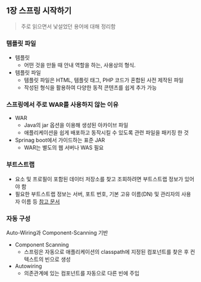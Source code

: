 ## 1장 스프링 시작하기
> 주로 읽으면서 낯설었던 용어에 대해 정리함

### 템플릿 파일
- 템플릿
    - 어떤 것을 만들 때 안내 역할을 하는, 사용상의 형식.
- 템플릿 파일
    - 템플릿 파일은 HTML, 템플릿 태그, PHP 코드가 혼합된 사전 제작된 파일
    - 작성된 형식을 활용하여 다양한 동적 콘텐츠를 쉽게 추가 가능

### 스프링에서 주로 WAR를 사용하지 않는 이유
- WAR
    - Java의 jar 옵션을 이용해 생성된 아카이브 파일
    - 애플리케이션을 쉽게 배포하고 동작시킬 수 있도록 관련 파일을 패키징 한 것
- Sprinag boot에서 가이드하는 표준 JAR
    - WAR는 별도의 웹 서버나 WAS 필요

### 부트스트랩
- 요소 및 프로필이 포함된 데이터 저장소를 찾고 조회하려면 부트스트랩 정보가 있어야 함
- 필요한 부트스트랩 정보는 서버, 포트 번호, 기본 고유 이름(DN) 및 관리자의 사용자 이름 등
[참고 문서](https://docs.oracle.com/cd/E19634-01/819-6087/fappm/index.html)

### 자동 구성
Auto-Wiring과 Component-Scanning 기반
- Component Scanning
    - 스프링은 자동으로 애플리케이션의 classpath에 지정된 컴포넌트를 찾은 후 컨텍스트의 빈으로 생성
- Autowiring
    - 의존관계에 있는 컴포넌트를 자동으로 다른 빈에 주입
